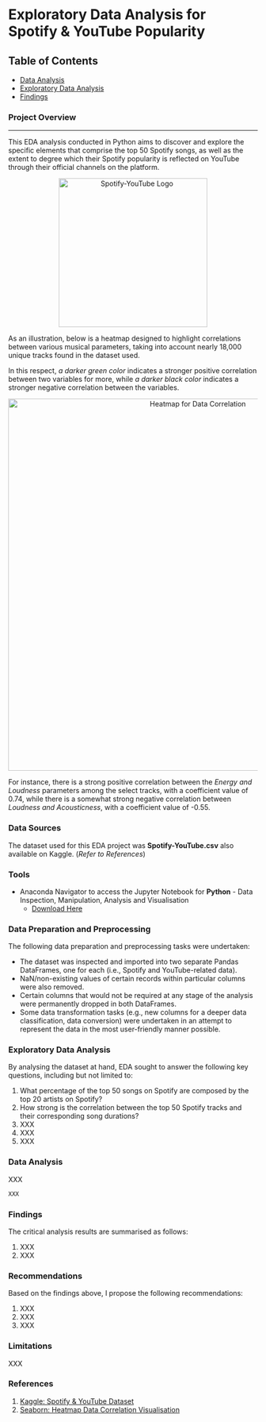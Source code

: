 # Exploratory Data Analysis for Spotify & YouTube Popularity

## Table of Contents

- [Data Analysis](#data-analysis)
- [Exploratory Data Analysis](#exploratory-data-analysis)
- [Findings](#findings)

### Project Overview
---
This EDA analysis conducted in Python aims to discover and explore the specific elements that comprise the top 50 Spotify songs, as well as the extent to degree which their Spotify popularity is reflected on YouTube through their official channels on the platform.

<p align="center">
  <img src="https://github.com/OzzyGoylusun/Python-Exploratory-Data-Analysis-SpotifyYouTube-E/blob/main/Data%20Visuals/Spotify-YouTube%20Logo.png"  alt="Spotify-YouTube Logo" width="300">
</p>

As an illustration, below is a heatmap designed to highlight correlations between various musical parameters, taking into account nearly 18,000 unique tracks found in the dataset used.

In this respect, *a darker green color* indicates a stronger positive correlation between two variables for more, while *a darker black color* indicates a stronger negative correlation between the variables. 

<p align="center">
  <img src="https://github.com/OzzyGoylusun/Python-Exploratory-Data-Analysis-SpotifyYouTube-E/blob/main/Data%20Visuals/1)%20Data%20Correlation%20Heat%20Map.png"
 alt="Heatmap for Data Correlation" width="750">
</p>

For instance, there is a strong positive correlation between the *Energy and Loudness* parameters among the select tracks, with a coefficient value of 0.74, while there is a somewhat strong negative correlation between *Loudness and Acousticness*, with a coefficient value of -0.55.

### Data Sources

The dataset used for this EDA project was **Spotify-YouTube.csv** also available on Kaggle. (*Refer to References*)

### Tools

- Anaconda Navigator to access the Jupyter Notebook for **Python** - Data Inspection, Manipulation, Analysis and Visualisation
  - [Download Here](https://www.anaconda.com/download)

### Data Preparation and Preprocessing

The following data preparation and preprocessing tasks were undertaken:

- The dataset was inspected and imported into two separate Pandas DataFrames, one for each (i.e., Spotify and YouTube-related data).
- NaN/non-existing values of certain records within particular columns were also removed.
- Certain columns that would not be required at any stage of the analysis were permanently dropped in both DataFrames.
- Some data transformation tasks (e.g., new columns for a deeper data classification, data conversion) were undertaken in an attempt to represent the data in the most user-friendly manner possible.

### Exploratory Data Analysis

By analysing the dataset at hand, EDA sought to answer the following key questions, including but not limited to:

1. What percentage of the top 50 songs on Spotify are composed by the top 20 artists on Spotify?
2. How strong is the correlation between the top 50 Spotify tracks and their corresponding song durations?
3. XXX
4. XXX
5. XXX

### Data Analysis

XXX

```python
XXX
```

### Findings

The critical analysis results are summarised as follows:

1. XXX
2. XXX


### Recommendations

Based on the findings above, I propose the following recommendations:

1. XXX
2. XXX
3. XXX

### Limitations

XXX


### References

1. [Kaggle: Spotify & YouTube Dataset](https://www.kaggle.com/datasets/salvatorerastelli/spotify-and-youtube)
2. [Seaborn: Heatmap Data Correlation Visualisation](https://seaborn.pydata.org/generated/seaborn.heatmap.html)

